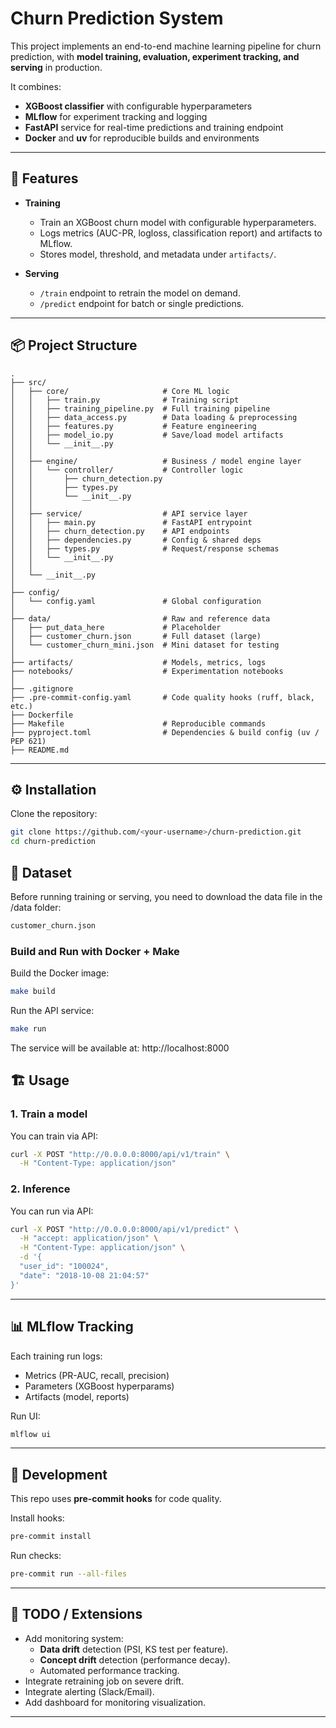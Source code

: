 # Churn Prediction System

This project implements an end-to-end machine learning pipeline for churn prediction, with **model training, evaluation, experiment tracking, and serving** in production.

It combines:
- **XGBoost classifier** with configurable hyperparameters  
- **MLflow** for experiment tracking and logging  
- **FastAPI** service for real-time predictions and training endpoint  
- **Docker** and **uv** for reproducible builds and environments  

---

## 🚀 Features

- **Training**
  - Train an XGBoost churn model with configurable hyperparameters.
  - Logs metrics (AUC-PR, logloss, classification report) and artifacts to MLflow.
  - Stores model, threshold, and metadata under `artifacts/`.

- **Serving**
  - `/train` endpoint to retrain the model on demand.
  - `/predict` endpoint for batch or single predictions.

---

## 📦 Project Structure

```
.
├── src/
│   ├── core/                     # Core ML logic
│   │   ├── train.py              # Training script
│   │   ├── training_pipeline.py  # Full training pipeline
│   │   ├── data_access.py        # Data loading & preprocessing
│   │   ├── features.py           # Feature engineering
│   │   ├── model_io.py           # Save/load model artifacts
│   │   └── __init__.py
│   │
│   ├── engine/                   # Business / model engine layer
│   │   └── controller/           # Controller logic
│   │       ├── churn_detection.py
│   │       ├── types.py
│   │       └── __init__.py
│   │
│   ├── service/                  # API service layer
│   │   ├── main.py               # FastAPI entrypoint
│   │   ├── churn_detection.py    # API endpoints
│   │   ├── dependencies.py       # Config & shared deps
│   │   ├── types.py              # Request/response schemas
│   │   └── __init__.py
│   │
│   └── __init__.py
│
├── config/
│   └── config.yaml               # Global configuration
│
├── data/                         # Raw and reference data
│   ├── put_data_here             # Placeholder
│   ├── customer_churn.json       # Full dataset (large)
│   └── customer_churn_mini.json  # Mini dataset for testing
│
├── artifacts/                    # Models, metrics, logs
├── notebooks/                    # Experimentation notebooks
│
├── .gitignore
├── .pre-commit-config.yaml       # Code quality hooks (ruff, black, etc.)
├── Dockerfile
├── Makefile                      # Reproducible commands
├── pyproject.toml                # Dependencies & build config (uv / PEP 621)
├── README.md
```

---



## ⚙️ Installation

Clone the repository:

```bash
git clone https://github.com/<your-username>/churn-prediction.git
cd churn-prediction
```

## 📂 Dataset
Before running training or serving, you need to download the data file in the /data folder:
```bash
customer_churn.json
```

### Build and Run with Docker + Make

Build the Docker image:
```bash
make build
```

Run the API service:
```bash
make run
```

The service will be available at: http://localhost:8000


## 🏗️ Usage

### 1. Train a model
You can train via API:
```bash
curl -X POST "http://0.0.0.0:8000/api/v1/train" \
  -H "Content-Type: application/json"
```

### 2. Inference
You can run via API:
```bash
curl -X POST "http://0.0.0.0:8000/api/v1/predict" \
  -H "accept: application/json" \
  -H "Content-Type: application/json" \
  -d '{
  "user_id": "100024",
  "date": "2018-10-08 21:04:57"
}'
```

---

## 📊 MLflow Tracking

Each training run logs:
- Metrics (PR-AUC, recall, precision)
- Parameters (XGBoost hyperparams)
- Artifacts (model, reports)

Run UI:
```bash
mlflow ui
```

---

## 🧹 Development

This repo uses **pre-commit hooks** for code quality.

Install hooks:
```bash
pre-commit install
```

Run checks:
```bash
pre-commit run --all-files
```

---

## 📌 TODO / Extensions

- Add monitoring system:
  - **Data drift** detection (PSI, KS test per feature).  
  - **Concept drift** detection (performance decay).  
  - Automated performance tracking.  
- Integrate retraining job on severe drift.  
- Integrate alerting (Slack/Email).  
- Add dashboard for monitoring visualization.  

---
